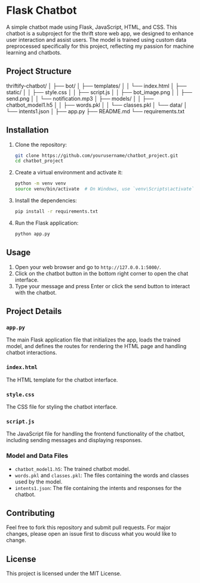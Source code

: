 # Flask Chatbot

A simple chatbot made using Flask, JavaScript, HTML, and CSS. This chatbot is a subproject for the thrift store web app, we designed to enhance user interaction and assist users. The model is trained using custom data preprocessed specifically for this project, reflecting my passion for machine learning and chatbots.

## Project Structure

thriftify-chatbot/
│
├── bot/
│ ├── templates/
│ │ └── index.html
│ ├── static/
│ │ ├── style.css
│ │ ├── script.js
│ │ ├── bot_image.png
│ │ ├── send.png
│ │ └── notification.mp3
│ ├── models/
│ │ ├── chatbot_model1.h5
│ │ ├── words.pkl
│ │ └── classes.pkl
│ └── data/
│ └── intents1.json
│
├── app.py
├── README.md
└── requirements.txt


## Installation

1. Clone the repository:
    ```bash
    git clone https://github.com/yourusername/chatbot_project.git
    cd chatbot_project
    ```

2. Create a virtual environment and activate it:
    ```bash
    python -m venv venv
    source venv/bin/activate  # On Windows, use `venv\Scripts\activate`
    ```

3. Install the dependencies:
    ```bash
    pip install -r requirements.txt
    ```

4. Run the Flask application:
    ```bash
    python app.py
    ```

## Usage

1. Open your web browser and go to `http://127.0.0.1:5000/`.
2. Click on the chatbot button in the bottom right corner to open the chat interface.
3. Type your message and press Enter or click the send button to interact with the chatbot.

## Project Details

### `app.py`
The main Flask application file that initializes the app, loads the trained model, and defines the routes for rendering the HTML page and handling chatbot interactions.

### `index.html`
The HTML template for the chatbot interface.

### `style.css`
The CSS file for styling the chatbot interface.

### `script.js`
The JavaScript file for handling the frontend functionality of the chatbot, including sending messages and displaying responses.

### Model and Data Files
- `chatbot_model1.h5`: The trained chatbot model.
- `words.pkl` and `classes.pkl`: The files containing the words and classes used by the model.
- `intents1.json`: The file containing the intents and responses for the chatbot.

## Contributing

Feel free to fork this repository and submit pull requests. For major changes, please open an issue first to discuss what you would like to change.

## License

This project is licensed under the MIT License.
